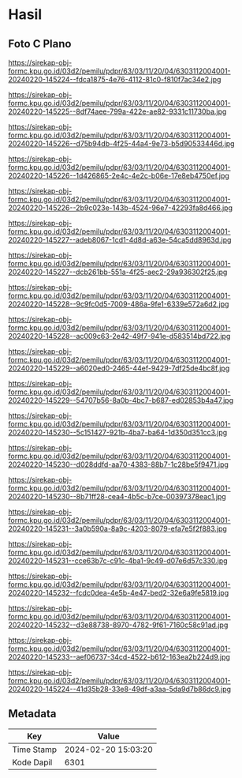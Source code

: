 # Hasil

## Foto C Plano

https://sirekap-obj-formc.kpu.go.id/03d2/pemilu/pdpr/63/03/11/20/04/6303112004001-20240220-145224--fdca1875-4e76-4112-81c0-f810f7ac34e2.jpg

https://sirekap-obj-formc.kpu.go.id/03d2/pemilu/pdpr/63/03/11/20/04/6303112004001-20240220-145225--8df74aee-799a-422e-ae82-9331c11730ba.jpg

https://sirekap-obj-formc.kpu.go.id/03d2/pemilu/pdpr/63/03/11/20/04/6303112004001-20240220-145226--d75b94db-4f25-44a4-9e73-b5d90533446d.jpg

https://sirekap-obj-formc.kpu.go.id/03d2/pemilu/pdpr/63/03/11/20/04/6303112004001-20240220-145226--1d426865-2e4c-4e2c-b06e-17e8eb4750ef.jpg

https://sirekap-obj-formc.kpu.go.id/03d2/pemilu/pdpr/63/03/11/20/04/6303112004001-20240220-145226--2b9c023e-143b-4524-96e7-42293fa8d466.jpg

https://sirekap-obj-formc.kpu.go.id/03d2/pemilu/pdpr/63/03/11/20/04/6303112004001-20240220-145227--adeb8067-1cd1-4d8d-a63e-54ca5dd8963d.jpg

https://sirekap-obj-formc.kpu.go.id/03d2/pemilu/pdpr/63/03/11/20/04/6303112004001-20240220-145227--dcb261bb-551a-4f25-aec2-29a936302f25.jpg

https://sirekap-obj-formc.kpu.go.id/03d2/pemilu/pdpr/63/03/11/20/04/6303112004001-20240220-145228--9c9fc0d5-7009-486a-9fe1-6339e572a6d2.jpg

https://sirekap-obj-formc.kpu.go.id/03d2/pemilu/pdpr/63/03/11/20/04/6303112004001-20240220-145228--ac009c63-2e42-49f7-941e-d583514bd722.jpg

https://sirekap-obj-formc.kpu.go.id/03d2/pemilu/pdpr/63/03/11/20/04/6303112004001-20240220-145229--a6020ed0-2465-44ef-9429-7df25de4bc8f.jpg

https://sirekap-obj-formc.kpu.go.id/03d2/pemilu/pdpr/63/03/11/20/04/6303112004001-20240220-145229--54707b56-8a0b-4bc7-b687-ed02853b4a47.jpg

https://sirekap-obj-formc.kpu.go.id/03d2/pemilu/pdpr/63/03/11/20/04/6303112004001-20240220-145230--5c151427-921b-4ba7-ba64-1d350d351cc3.jpg

https://sirekap-obj-formc.kpu.go.id/03d2/pemilu/pdpr/63/03/11/20/04/6303112004001-20240220-145230--d028ddfd-aa70-4383-88b7-1c28be5f9471.jpg

https://sirekap-obj-formc.kpu.go.id/03d2/pemilu/pdpr/63/03/11/20/04/6303112004001-20240220-145230--8b71ff28-cea4-4b5c-b7ce-00397378eac1.jpg

https://sirekap-obj-formc.kpu.go.id/03d2/pemilu/pdpr/63/03/11/20/04/6303112004001-20240220-145231--3a0b590a-8a9c-4203-8079-efa7e5f2f883.jpg

https://sirekap-obj-formc.kpu.go.id/03d2/pemilu/pdpr/63/03/11/20/04/6303112004001-20240220-145231--cce63b7c-c91c-4ba1-9c49-d07e6d57c330.jpg

https://sirekap-obj-formc.kpu.go.id/03d2/pemilu/pdpr/63/03/11/20/04/6303112004001-20240220-145232--fcdc0dea-4e5b-4e47-bed2-32e6a9fe5819.jpg

https://sirekap-obj-formc.kpu.go.id/03d2/pemilu/pdpr/63/03/11/20/04/6303112004001-20240220-145232--d3e88738-8970-4782-9f61-7160c58c91ad.jpg

https://sirekap-obj-formc.kpu.go.id/03d2/pemilu/pdpr/63/03/11/20/04/6303112004001-20240220-145233--aef06737-34cd-4522-b612-163ea2b224d9.jpg

https://sirekap-obj-formc.kpu.go.id/03d2/pemilu/pdpr/63/03/11/20/04/6303112004001-20240220-145224--41d35b28-33e8-49df-a3aa-5da9d7b86dc9.jpg


## Metadata

| Key        | Value               |
| ---------- | ------------------- |
| Time Stamp | 2024-02-20 15:03:20 |
| Kode Dapil | 6301                |



